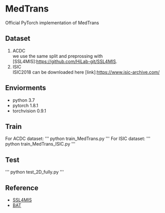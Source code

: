 # MedTrans
Official PyTorch implementation of MedTrans  
## Dataset  
1. ACDC  
we use the same split and preprossing with [SSL4MIS]:https://github.com/HiLab-git/SSL4MIS. 
2. ISIC  
ISIC2018 can be downloaded here [link]:https://www.isic-archive.com/

## Enviorments
- python 3.7
- pytorch 1.8.1
- torchvision 0.9.1  

## Train  
For ACDC dataset:
'''
python train_MedTrans.py
'''
For ISIC dataset:
'''
python train_MedTrans_ISIC.py
'''
## Test
'''
python test_2D_fully.py
'''
## Reference
- [SSL4MIS](https://github.com/HiLab-git/SSL4MIS)
- [BAT](https://github.com/jcwang123/BA-Transformer)
